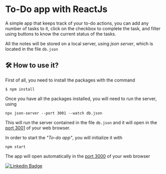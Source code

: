 # To-Do app with ReactJs

A simple app that keeps track of your to-do actions, you can add any number of tasks to it, click on the checkbox to complete the task, and filter using buttons to know the current status of the tasks.

All the notes will be stored on a local server, using *json server*, which is located in the file `db.json`

## :hammer_and_wrench: How to use it?

First of all, you need to install the packages with the command

`$ npm install`

Once you have all the packages installed, you will need to run the server, using

`npx json-server --port 3001 --watch db.json`

This will run the server contained in the file `db.json` and it will open in the [port 3001](http://localhost:3001/things) of your web browser.

In order to start the *"To-do app"*, you will initialize it with

`npm start`

The app will open automatically in the [port 3000](http://localhost:3000/) of your web browser




[![Linkedin Badge](https://img.shields.io/badge/-Linkedin-blue?style=flat&logo=Linkedin&logoColor=white)](https://www.linkedin.com/in/antoniolopezchamorro)